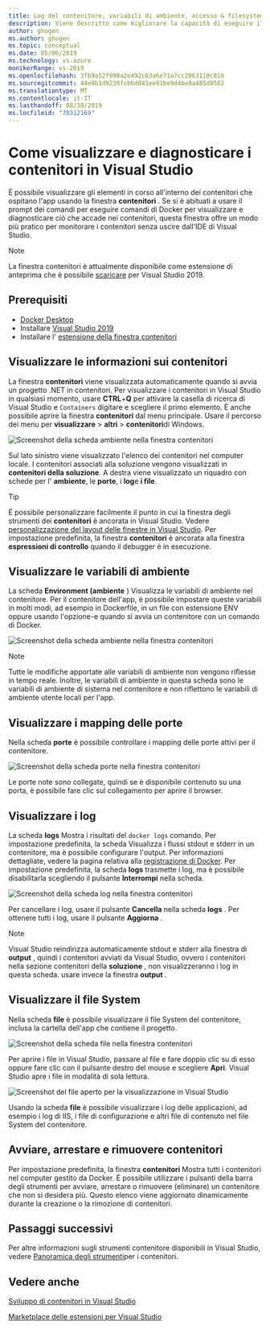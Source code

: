 ```yaml
---
title: Log del contenitore, variabili di ambiente, accesso & filesystem
description: Viene descritto come migliorare la capacità di eseguire il debug e la diagnosi delle app basate su contenitori in Visual Studio usando una finestra degli strumenti per vedere cosa accade all'interno dei contenitori che ospitano l'app.
author: ghogen
ms.author: ghogen
ms.topic: conceptual
ms.date: 05/06/2019
ms.technology: vs-azure
monikerRange: vs-2019
ms.openlocfilehash: 3fb9a52f990a2e492c63a6e71a7cc2063110c816
ms.sourcegitcommit: 44e9b1d9230fcbbd081ee81be9d4be8a485d8502
ms.translationtype: MT
ms.contentlocale: it-IT
ms.lasthandoff: 08/30/2019
ms.locfileid: "70312169"
---
```

# <a name="how-to-view-and-diagnose-containers-in-visual-studio"></a>Come visualizzare e diagnosticare i contenitori in Visual Studio

È possibile visualizzare gli elementi in corso all'interno dei contenitori che ospitano l'app usando la finestra **contenitori** . Se si è abituati a usare il prompt dei comandi per eseguire comandi di Docker per visualizzare e diagnosticare ciò che accade nei contenitori, questa finestra offre un modo più pratico per monitorare i contenitori senza uscire dall'IDE di Visual Studio.

> [!NOTE]
> La finestra contenitori è attualmente disponibile come estensione di anteprima che è possibile [scaricare](https://aka.ms/vscontainerspreview) per Visual Studio 2019.

## <a name="prerequisites"></a>Prerequisiti

- [Docker Desktop](https://hub.docker.com/editions/community/docker-ce-desktop-windows)
- Installare [Visual Studio 2019](https://visualstudio.microsoft.com/downloads)
- Installare l' [estensione della finestra contenitori](https://aka.ms/vscontainerspreview)

## <a name="view-information-about-your-containers"></a>Visualizzare le informazioni sui contenitori

La finestra **contenitori** viene visualizzata automaticamente quando si avvia un progetto .NET in contenitori. Per visualizzare i contenitori in Visual Studio in qualsiasi momento, usare **CTRL**+**Q** per attivare la casella di ricerca di Visual Studio e `Containers` digitare e scegliere il primo elemento. È anche possibile aprire la finestra **contenitori** dal menu principale. Usare il percorso dei menu per **visualizzare** > **altri** > **contenitori**di Windows.  

![Screenshot della scheda ambiente nella finestra contenitori](media/view-and-diagnose-containers/container-window.png)

Sul lato sinistro viene visualizzato l'elenco dei contenitori nel computer locale. I contenitori associati alla soluzione vengono visualizzati in **contenitori della soluzione**. A destra viene visualizzato un riquadro con schede per l' **ambiente**, le **porte**, i **log**e **i file**.

> [!TIP]
> È possibile personalizzare facilmente il punto in cui la finestra degli strumenti dei **contenitori** è ancorata in Visual Studio. Vedere [personalizzazione del layout delle finestre in Visual Studio](/visualstudio/ide/customizing-window-layouts-in-visual-studio). Per impostazione predefinita, la finestra **contenitori** è ancorata alla finestra **espressioni di controllo** quando il debugger è in esecuzione.

## <a name="view-environment-variables"></a>Visualizzare le variabili di ambiente

La scheda **Environment (ambiente** ) Visualizza le variabili di ambiente nel contenitore. Per il contenitore dell'app, è possibile impostare queste variabili in molti modi, ad esempio in Dockerfile, in un file con estensione ENV oppure usando l'opzione-e quando si avvia un contenitore con un comando di Docker.

![Screenshot della scheda ambiente nella finestra contenitori](media/view-and-diagnose-containers/container-environment-vars.png)

> [!NOTE]
> Tutte le modifiche apportate alle variabili di ambiente non vengono riflesse in tempo reale. Inoltre, le variabili di ambiente in questa scheda sono le variabili di ambiente di sistema nel contenitore e non riflettono le variabili di ambiente utente locali per l'app.

## <a name="view-port-mappings"></a>Visualizzare i mapping delle porte

Nella scheda **porte** è possibile controllare i mapping delle porte attivi per il contenitore.

![Screenshot della scheda porte nella finestra contenitori](media/view-and-diagnose-containers/container-ports.png)

Le porte note sono collegate, quindi se è disponibile contenuto su una porta, è possibile fare clic sul collegamento per aprire il browser.

## <a name="view-logs"></a>Visualizzare i log

La scheda **logs** Mostra i risultati del `docker logs` comando. Per impostazione predefinita, la scheda Visualizza i flussi stdout e stderr in un contenitore, ma è possibile configurare l'output. Per informazioni dettagliate, vedere la pagina relativa alla [registrazione di Docker](https://docs.docker.com/config/containers/logging/).  Per impostazione predefinita, la scheda **logs** trasmette i log, ma è possibile disabilitarla scegliendo il pulsante **Interrompi** nella scheda.

![Screenshot della scheda log nella finestra contenitori](media/view-and-diagnose-containers/containers-logs.jpg)

Per cancellare i log, usare il pulsante **Cancella** nella scheda **logs** .  Per ottenere tutti i log, usare il pulsante **Aggiorna** .

> [!NOTE]
> Visual Studio reindirizza automaticamente stdout e stderr alla finestra di **output** , quindi i contenitori avviati da Visual Studio, ovvero i contenitori nella sezione contenitori della **soluzione** , non visualizzeranno i log in questa scheda. usare invece la finestra **output** .

## <a name="view-the-filesystem"></a>Visualizzare il file System

Nella scheda **file** è possibile visualizzare il file System del contenitore, inclusa la cartella dell'app che contiene il progetto.

![Screenshot della scheda file nella finestra contenitori](media/view-and-diagnose-containers/container-filesystem.png)

Per aprire i file in Visual Studio, passare al file e fare doppio clic su di esso oppure fare clic con il pulsante destro del mouse e scegliere **Apri**. Visual Studio apre i file in modalità di sola lettura.

![Screenshot del file aperto per la visualizzazione in Visual Studio](media/view-and-diagnose-containers/container-file-open.png)

Usando la scheda **file** è possibile visualizzare i log delle applicazioni, ad esempio i log di IIS, i file di configurazione e altri file di contenuto nel file System del contenitore.

## <a name="start-stop-and-remove-containers"></a>Avviare, arrestare e rimuovere contenitori

Per impostazione predefinita, la finestra **contenitori** Mostra tutti i contenitori nel computer gestito da Docker. È possibile utilizzare i pulsanti della barra degli strumenti per avviare, arrestare o rimuovere (eliminare) un contenitore che non si desidera più.  Questo elenco viene aggiornato dinamicamente durante la creazione o la rimozione di contenitori.

## <a name="next-steps"></a>Passaggi successivi

Per altre informazioni sugli strumenti contenitore disponibili in Visual Studio, vedere [Panoramica degli strumenti](overview.md)per i contenitori.

## <a name="see-also"></a>Vedere anche

[Sviluppo di contenitori in Visual Studio](/visualstudio/containers)

[Marketplace delle estensioni per Visual Studio](https://marketplace.visualstudio.com/)
